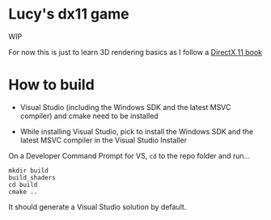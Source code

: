# Lucy's dx11 game

WIP

For now this is just to learn 3D rendering basics as I follow a [DirectX 11 book](https://www.amazon.com/Introduction-3D-Game-Programming-DirectX/dp/1936420228)

# How to build

- Visual Studio (including the Windows SDK and the latest MSVC compiler) and cmake need to be installed

- While installing Visual Studio, pick to install the Windows SDK and the latest MSVC compiler in the Visual Studio Installer

On a Developer Command Prompt for VS, `cd` to the repo folder and run...

```
mkdir build
build_shaders
cd build
cmake ..
```

It should generate a Visual Studio solution by default.